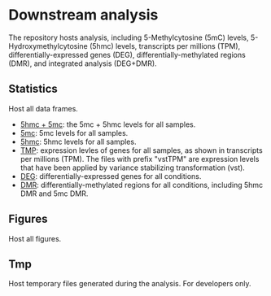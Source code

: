 # Downstream analysis
The repository hosts analysis, including 5-Methylcytosine (5mC) levels, 5-Hydroxymethylcytosine (5hmc) levels, transcripts per millions (TPM), differentially-expressed genes (DEG), differentially-methylated regions (DMR), and integrated analysis (DEG+DMR).

## Statistics
Host all data frames.

- [5hmc + 5mc](./Statistics/5hmc_5mc/): the 5mc + 5hmc levels for all samples.
- [5mc](./Statistics/5mc/): 5mc levels for all samples.
- [5hmc](./Statistics/5hmc/): 5hmc levels for all samples.
- [TMP](./Statistics/TPM/): expression levles of genes for all samples, as shown in transcripts per millions (TPM). The files with prefix "vstTPM" are expression levels that have been applied by variance stabilizing transformation (vst). 
- [DEG](./Statistics/DEG): differentially-expressed genes for all conditions.
- [DMR](./Statistics/DMR/): differentially-methylated regions for all conditions, including 5hmc DMR and 5mc DMR.

## Figures
Host all figures.

## Tmp
Host temporary files generated during the analysis. For developers only.
